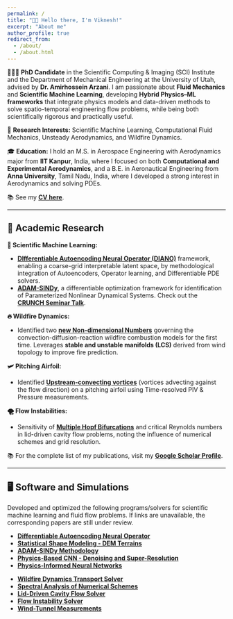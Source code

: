 ```yaml
---
permalink: /
title: "👋🏼 Hello there, I'm Viknesh!"
excerpt: "About me"
author_profile: true
redirect_from: 
  - /about/
  - /about.html
---
```


👨🏻‍🎓 **PhD Candidate** in the Scientific Computing & Imaging (SCI) Institute and the Department of Mechanical Engineering at the University of Utah, advised by **Dr. Amirhossein Arzani**. I am passionate about **Fluid Mechanics** and **Scientific Machine Learning**, developing **Hybrid Physics–ML frameworks** that integrate physics models and data-driven methods to solve spatio-temporal engineering flow problems, while being both scientifically rigorous and practically useful.

🔬 **Research Interests:** Scientific Machine Learning, Computational Fluid Mechanics, Unsteady Aerodynamics, and Wildfire Dynamics.

🎓 **Education:** I hold an M.S. in Aerospace Engineering with Aerodynamics major from **IIT Kanpur**, India, where I focused on both **Computational and Experimental Aerodynamics**, and a B.E. in Aeronautical Engineering from **Anna University**, Tamil Nadu, India, where I developed a strong interest in Aerodynamics and solving PDEs.  

📚 See my [**CV here**](/files/Siva_Resume.pdf).

---

## 🔬 Academic Research

**🤖 Scientific Machine Learning:**  
- [**DIfferentiable Autoencoding Neural Operator (DIANO)**](https://www.arxiv.org/abs/2510.00233) framework, enabling a coarse-grid interpretable latent space, by methodological integration of Autoencoders, Operator learning, and Differentiable PDE solvers.  
- [**ADAM-SINDy**](https://arxiv.org/abs/2410.16528), a differentiable optimization framework for identification of Parameterized Nonlinear Dynamical Systems. Check out the [**CRUNCH Seminar Talk**](https://youtu.be/4vTV2xLCOGQ).

**🔥 Wildfire Dynamics:**  
- Identified two [**new Non-dimensional Numbers**](https://arxiv.org/abs/2411.04007v2) governing the convection-diffusion-reaction wildfire combustion models for the first time. Leverages **stable and unstable manifolds (LCS)** derived from wind topology to improve fire prediction.

**🛩️ Pitching Airfoil:**  
- Identified [**Upstream-convecting vortices**](https://pubs.aip.org/aip/pof/article/33/8/087115/1080453/Active-control-of-separated-flow-on-a-symmetric) (vortices advecting against the flow direction) on a pitching airfoil using Time-resolved PIV & Pressure measurements.

**🌪️ Flow Instabilities:**  
- Sensitivity of [**Multiple Hopf Bifurcations**](https://journals.aps.org/pre/abstract/10.1103/PhysRevE.99.013305) and critical Reynolds numbers in lid-driven cavity flow problems, noting the influence of numerical schemes and grid resolution.

📚 For the complete list of my publications, visit my [**Google Scholar Profile**](https://scholar.google.com/citations?user=fK58-PEAAAAJ&hl=en).

---

## 🖥️ Software and Simulations

Developed and optimized the following programs/solvers for scientific machine learning and fluid flow problems. If links are unavailable, the corresponding papers are still under review.

<div class="project-grid">

<div>
<ul>
  <li><a href="https://github.com/siva-viknesh/Differentiable_Autoencoding_Neural_Operator"><strong>Differentiable Autoencoding Neural Operator</strong></a></li>
  <li><a href="https://github.com/siva-viknesh/Statistical_Shape_Modeling_DEM"><strong>Statistical Shape Modeling - DEM Terrains</strong></a></li>
  <li><a href="https://github.com/siva-viknesh/ADAM-SINDy"><strong>ADAM-SINDy Methodology</strong></a></li>
  <li><a href="https://github.com/siva-viknesh/Physics-Based_ML/blob/main/Fluid_Mechanics/Physics-based_CNN.ipynb"><strong>Physics-Based CNN - Denoising and Super-Resolution</strong></a></li>
  <li><a href="https://github.com/siva-viknesh/Inverse-BC-PINN-Framework"><strong>Physics-Informed Neural Networks</strong></a></li>
</ul>
</div>

<div>
<ul>
  <li><a href="https://github.com/siva-viknesh/Wildland_Fire_Dynamics"><strong>Wildfire Dynamics Transport Solver</strong></a></li>
  <li><a href="https://github.com/siva-viknesh/Computational_Fluid_Mechanics/tree/main/Spectral_Analysis"><strong>Spectral Analysis of Numerical Schemes</strong></a></li>
  <li><a href="https://github.com/siva-viknesh/Computational_Fluid_Mechanics/tree/main/Lid_Driven_Cavity_Flow"><strong>Lid-Driven Cavity Flow Solver</strong></a></li>
  <li><a href="https://github.com/siva-viknesh/Computational_Fluid_Mechanics/tree/main/Fluid_Solvers"><strong>Flow Instability Solver</strong></a></li>
  <li><a href="https://github.com/siva-viknesh/Experiments_Pitching_Airfoil"><strong>Wind-Tunnel Measurements</strong></a></li>
</ul>
</div>

</div>
